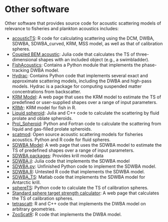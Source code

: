 # Other software

Other software that provides source code for acoustic scattering models of relevance to fisheries and plankton acoustics includes:

- [acousticTS](https://github.com/brandynlucca/acousticTS): R code for calculating scattering using the DCM, DWBA, SDWBA, SDWBA_curved, KRM, MSS model, as well as that of calibration spheres.
- [Coupled BEM acoustic](https://github.com/elavia/coupled_bem_acoustic): Julia code that calculates the TS of three-dimensional shapes with an included object (e.g., a swimbladder).
- [FishAcoustics](https://github.com/gavinmacaulay/FishAcoustics): Contains a Python module that implements the phase-tracking DWBA model.
- [Hydrac](https://hydrac.readthedocs.io/overview.html): Contains Python code that implements several exact and approximate scattering models, including the DWBA and high-pass models. Hydrac is a package for computing suspended matter concentrations from backscatter.
- [KRM Model](https://www.fisheries.noaa.gov/data-tools/krm-model): A web page that uses the KRM model to estimate the TS of predefined or user-supplied shapes over a range of input parameters.
- [KRMr](https://github.com/SvenGastauer/KRMr): KRM model for fish in R.
- [Liquid spheroid](https://github.com/elavia/liquid_spheroid): Julia and C++ code to calculate the scattering by fluid prolate and oblate spheroids.
- [Prol_Spheroid](https://github.com/CRIMAC-WP4-Machine-learning/Prol_Spheroid): Python and Fortran code to calculate the scattering from liquid and gas-filled prolate spheroids.
- [scatmod](https://github.com/SvenGastauer/scatmod): Open source acoustic scattering models for fisheries acoustics. Python and R code for fluid spheres.
- [SDWBA Model](https://www.fisheries.noaa.gov/data-tools/sdwba-model): A web page that uses the SDWBA model to estimate the TS of predefined shapes over a range of input parameters.
- [SDWBA packages](https://github.com/ElOceanografo/SDWBA): Provides krill model data
- [SDWBA.jl](https://github.com/ElOceanografo/SDWBA.jl): Julia code that implements the SDWBA model
- [SDWBA.py](https://github.com/ElOceanografo/SDWBA.py): Unfinished Python code to implement the SDWBA model.
- [SDWBA.R](https://github.com/ElOceanografo/SDWBA.R): Untested R code that implements the SDWBA model.
- [SDWBA_TS](https://github.com/ccamlr/SDWBA_TS): Matlab code that implements the SDWBA model for Antarctic krill.
- [sphereTS](https://github.com/gavinmacaulay/SphereTS): Python code to calculate the TS of calibration spheres.
- [Standard sphere target strength calculator](https://www.fisheries.noaa.gov/data-tools/standard-sphere-target-strength-calculator): A web page that calculates the TS of calibration spheres.
- [tetrascatt](https://github.com/cran/tetrascatt/tree/master): R and C++ code that implements the DWBA model on arbitrary geometries.
- [ZooScatR](https://github.com/AustralianAntarcticDivision/ZooScatR): R code that implements the DWBA model.
